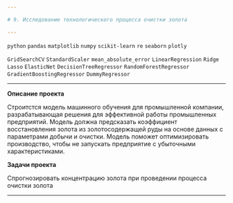 ```yaml
---

# 9. Исследование технологического процесса очистки золота

---
```


`python` `pandas` `matplotlib` `numpy` `scikit-learn` `re` `seaborn` `plotly`

`GridSearchCV` `StandardScaler` `mean_absolute_error` `LinearRegression` `Ridge` `Lasso` `ElasticNet` `DecisionTreeRegressor` `RandomForestRegressor` `GradientBoostingRegressor` `DummyRegressor`

---

**Описание проекта**

Строитстся модель машинного обучения для промышленной компании, разрабатывающая решения для эффективной работы промышленных предприятий. Модель должна предсказать коэффициент восстановления золота из золотосодержащей руды на основе данных с параметрами добычи и очистки. Модель поможет оптимизировать производство, чтобы не запускать предприятие с убыточными характеристиками.

**Задачи проекта**

Спрогнозировать концентрацию золота при проведении процесса очистки золота

---